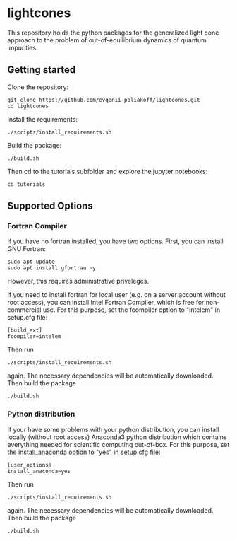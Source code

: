 # lightcones

This repository holds the python packages for the generalized light cone approach to the problem of out-of-equilibrium dynamics of quantum impurities  

## Getting started

Clone the repository:

```
git clone https://github.com/evgenii-poliakoff/lightcones.git
cd lightcones
```

Install the requirements:

```
./scripts/install_requirements.sh
```

Build the package:

```
./build.sh
```

Then cd to the tutorials subfolder and explore the jupyter notebooks:

```
cd tutorials
```

## Supported Options

### Fortran Compiler

If you have no fortran installed, you have two options.
First, you can install GNU Fortran:

```
sudo apt update
sudo apt install gfortran -y
```

However, this requires administrative priveleges. 

If you need to install fortran for local user (e.g. on a server account without root access), you can install Intel Fortran Compiler, which is free for non-commercial use. For this purpose, set the fcompiler option to "intelem" in setup.cfg file:

```
[build_ext]
fcompiler=intelem
```

Then run

```
./scripts/install_requirements.sh
```

again. The necessary dependencies will be automatically downloaded. Then build the package

```
./build.sh
```

### Python distribution

If your have some problems with your python distribution, you can install locally (without root access) Anaconda3 python distribution which contains everything needed for scientific computing out-of-box. For this purpose, set the install_anaconda  option to "yes" in setup.cfg file:

```
[user_options]
install_anaconda=yes
```

Then run

```
./scripts/install_requirements.sh
```

again. The necessary dependencies will be automatically downloaded. Then build the package

```
./build.sh
```


